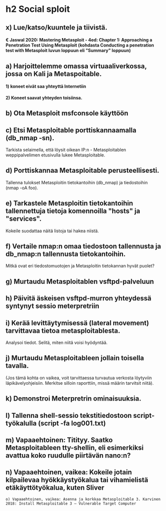 # h2 Social sploit

## x) Lue/katso/kuuntele ja tiivistä. 

#### € Jaswal 2020: Mastering Metasploit - 4ed: Chapter 1: Approaching a Penetration Test Using Metasploit (kohdasta Conducting a penetration test with Metasploit luvun loppuun eli "Summary" loppuun)

## a) Harjoittelemme omassa virtuaaliverkossa, jossa on Kali ja Metaspoitable. 

#### 1) koneet eivät saa yhteyttä Internetiin 

#### 2) Koneet saavat yhteyden toisiinsa. 

## b) Ota Metasploit msfconsole käyttöön

## c) Etsi Metasploitable porttiskannaamalla (db_nmap -sn). 

Tarkista selaimella, että löysit oikean IP:n - Metasploitablen weppipalvelimen etusivulla lukee Metasploitable.

## d) Porttiskannaa Metasploitable perusteellisesti. 

Tallenna tulokset Metasploitin tietokantoihin (db_nmap) ja tiedostoihin (nmap -oA foo).

## e) Tarkastele Metasploitin tietokantoihin tallennettuja tietoja komennoilla "hosts" ja "services". 

Kokeile suodattaa näitä listoja tai hakea niistä.

## f) Vertaile nmap:n omaa tiedostoon tallennusta ja db_nmap:n tallennusta tietokantoihin. 

Mitkä ovat eri tiedostomuotojen ja Metasploitin tietokannan hyvät puolet?

## g) Murtaudu Metasploitablen vsftpd-palveluun

## h) Päivitä äskeisen vsftpd-murron yhteydessä syntynyt sessio meterpretriin

## i) Kerää levittäytymisessä (lateral movement) tarvittavaa tietoa metasploitablesta. 

Analysoi tiedot. Selitä, miten niitä voisi hyödyntää.

## j) Murtaudu Metasploitableen jollain toisella tavalla. 

(Jos tämä kohta on vaikea, voit tarvittaessa turvautua verkosta löytyviin läpikävelyohjeisiin. Merkitse silloin raporttiin, missä määrin tarvitsit niitä).

## k) Demonstroi Meterpretrin ominaisuuksia.

## l) Tallenna shell-sessio tekstitiedostoon script-työkalulla (script -fa log001.txt)

## m) Vapaaehtoinen: Titityy. Saatko Metasploitableen tty-shellin, eli esimerkiksi avattua koko ruudulle piirtävän nano:n?

## n) Vapaaehtoinen, vaikea: Kokeile jotain kilpailevaa hyökkäystyökalua tai vihamielistä etäkäyttötyökalua, kuten Sliver
    o) Vapaaehtoinen, vaikea: Asenna ja korkkaa Metasploitable 3. Karvinen 2018: Install Metasploitable 3 – Vulnerable Target Computer
